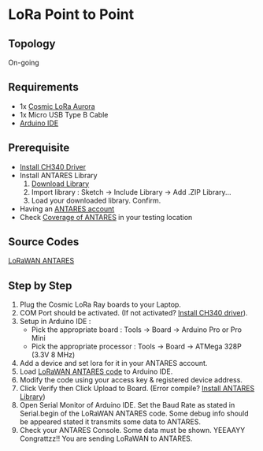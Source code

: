 # LoRa Point to Point

## Topology

On-going

## Requirements

* 1x [Cosmic LoRa Aurora](https://www.tokopedia.com/cosmic-iot/lora-esp32-esp-32-arduino-915-mhz-915mhz-antenna-lipo-charger-lora-aurora-v1)
* 1x Micro USB Type B Cable
* [Arduino IDE](https://www.arduino.cc/en/software)

## Prerequisite

* [Install CH340 Driver](https://sparks.gogo.co.nz/ch340.html)
* Install ANTARES Library
  1. [Download Library](https://antares.id/assets/files/Arduino-lora-id-AS923-2.zip)
  2. Import library : Sketch &#8594; Include Library &#8594; Add .ZIP Library...
  3. Load your downloaded library. Confirm.
* Having an [ANTARES account](https://console.antares.id/register)
* Check [Coverage of ANTARES](https://www.telkomiot.com/coverage) in your testing location

## Source Codes

[LoRaWAN ANTARES](examples/LoRaWAN_ANATRES/LoRaWAN_ANTARES.ino)

## Step by Step

1. Plug the Cosmic LoRa Ray boards to your Laptop.
2. COM Port should be activated. (If not activated? [Install CH340 driver](https://sparks.gogo.co.nz/ch340.html)).
3. Setup in Arduino IDE :
   * Pick the appropriate board : Tools &#8594; Board &#8594; Arduino Pro or Pro Mini
   * Pick the appropriate processor : Tools &#8594; Board &#8594; ATMega 328P (3.3V 8 MHz)
4. Add a device and set lora for it in your ANTARES account.
5. Load [LoRaWAN ANTARES code](examples/send-class-A-ABP/send-class-A-ABP.ino) to Arduino IDE.
6. Modify the code using your access key & registered device address.
7. Click Verify then Click Upload to Board. (Error compile? [Install ANTARES Library](#prerequisite))
8. Open Serial Monitor of Arduino IDE. Set the Baud Rate as stated in Serial.begin of the LoRaWAN ANTARES code. Some debug info should be appeared stated it transmits some data to ANTARES.
9. Check your ANTARES Console. Some data must be shown. YEEAAYY Congrattzz!! You are sending LoRaWAN to ANTARES.
